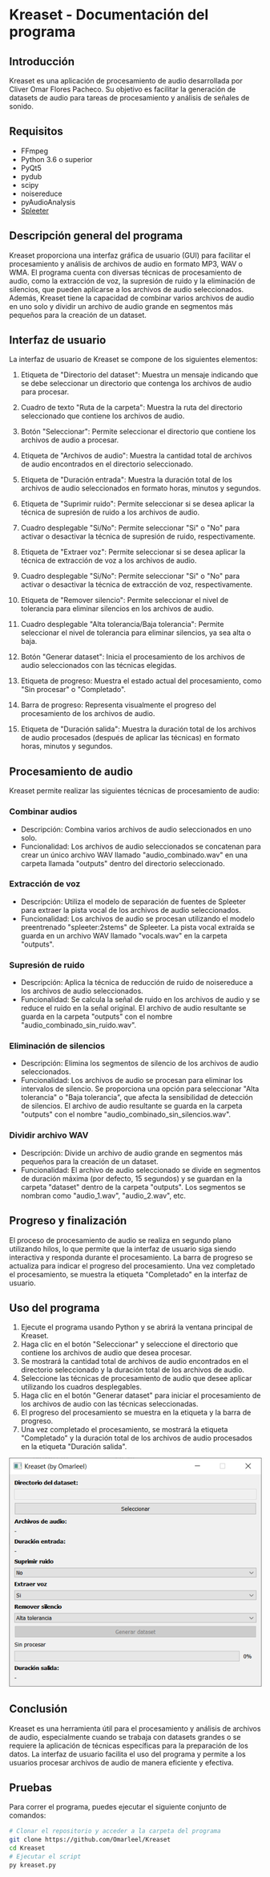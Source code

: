 # Kreaset - Documentación del programa

## Introducción
Kreaset es una aplicación de procesamiento de audio desarrollada por Cliver Omar Flores Pacheco. Su objetivo es facilitar la generación de datasets de audio para tareas de procesamiento y análisis de señales de sonido.

## Requisitos
- FFmpeg
- Python 3.6 o superior
- PyQt5
- pydub
- scipy
- noisereduce
- pyAudioAnalysis
- [Spleeter](https://github.com/deezer/spleeter)

## Descripción general del programa
Kreaset proporciona una interfaz gráfica de usuario (GUI) para facilitar el procesamiento y análisis de archivos de audio en formato MP3, WAV o WMA. El programa cuenta con diversas técnicas de procesamiento de audio, como la extracción de voz, la supresión de ruido y la eliminación de silencios, que pueden aplicarse a los archivos de audio seleccionados. Además, Kreaset tiene la capacidad de combinar varios archivos de audio en uno solo y dividir un archivo de audio grande en segmentos más pequeños para la creación de un dataset.

## Interfaz de usuario
La interfaz de usuario de Kreaset se compone de los siguientes elementos:

1. Etiqueta de "Directorio del dataset": Muestra un mensaje indicando que se debe seleccionar un directorio que contenga los archivos de audio para procesar.

2. Cuadro de texto "Ruta de la carpeta": Muestra la ruta del directorio seleccionado que contiene los archivos de audio.

3. Botón "Seleccionar": Permite seleccionar el directorio que contiene los archivos de audio a procesar.

4. Etiqueta de "Archivos de audio": Muestra la cantidad total de archivos de audio encontrados en el directorio seleccionado.

5. Etiqueta de "Duración entrada": Muestra la duración total de los archivos de audio seleccionados en formato horas, minutos y segundos.

6. Etiqueta de "Suprimir ruido": Permite seleccionar si se desea aplicar la técnica de supresión de ruido a los archivos de audio.

7. Cuadro desplegable "Si/No": Permite seleccionar "Si" o "No" para activar o desactivar la técnica de supresión de ruido, respectivamente.

8. Etiqueta de "Extraer voz": Permite seleccionar si se desea aplicar la técnica de extracción de voz a los archivos de audio.

9. Cuadro desplegable "Si/No": Permite seleccionar "Si" o "No" para activar o desactivar la técnica de extracción de voz, respectivamente.

10. Etiqueta de "Remover silencio": Permite seleccionar el nivel de tolerancia para eliminar silencios en los archivos de audio.

11. Cuadro desplegable "Alta tolerancia/Baja tolerancia": Permite seleccionar el nivel de tolerancia para eliminar silencios, ya sea alta o baja.

12. Botón "Generar dataset": Inicia el procesamiento de los archivos de audio seleccionados con las técnicas elegidas.

13. Etiqueta de progreso: Muestra el estado actual del procesamiento, como "Sin procesar" o "Completado".

14. Barra de progreso: Representa visualmente el progreso del procesamiento de los archivos de audio.

15. Etiqueta de "Duración salida": Muestra la duración total de los archivos de audio procesados (después de aplicar las técnicas) en formato horas, minutos y segundos.

## Procesamiento de audio
Kreaset permite realizar las siguientes técnicas de procesamiento de audio:

### Combinar audios
- Descripción: Combina varios archivos de audio seleccionados en uno solo.
- Funcionalidad: Los archivos de audio seleccionados se concatenan para crear un único archivo WAV llamado "audio_combinado.wav" en una carpeta llamada "outputs" dentro del directorio seleccionado.

### Extracción de voz
- Descripción: Utiliza el modelo de separación de fuentes de Spleeter para extraer la pista vocal de los archivos de audio seleccionados.
- Funcionalidad: Los archivos de audio se procesan utilizando el modelo preentrenado "spleeter:2stems" de Spleeter. La pista vocal extraída se guarda en un archivo WAV llamado "vocals.wav" en la carpeta "outputs".

### Supresión de ruido
- Descripción: Aplica la técnica de reducción de ruido de noisereduce a los archivos de audio seleccionados.
- Funcionalidad: Se calcula la señal de ruido en los archivos de audio y se reduce el ruido en la señal original. El archivo de audio resultante se guarda en la carpeta "outputs" con el nombre "audio_combinado_sin_ruido.wav".

### Eliminación de silencios
- Descripción: Elimina los segmentos de silencio de los archivos de audio seleccionados.
- Funcionalidad: Los archivos de audio se procesan para eliminar los intervalos de silencio. Se proporciona una opción para seleccionar "Alta tolerancia" o "Baja tolerancia", que afecta la sensibilidad de detección de silencios. El archivo de audio resultante se guarda en la carpeta "outputs" con el nombre "audio_combinado_sin_silencios.wav".

### Dividir archivo WAV
- Descripción: Divide un archivo de audio grande en segmentos más pequeños para la creación de un dataset.
- Funcionalidad: El archivo de audio seleccionado se divide en segmentos de duración máxima (por defecto, 15 segundos) y se guardan en la carpeta "dataset" dentro de la carpeta "outputs". Los segmentos se nombran como "audio_1.wav", "audio_2.wav", etc.

## Progreso y finalización
El proceso de procesamiento de audio se realiza en segundo plano utilizando hilos, lo que permite que la interfaz de usuario siga siendo interactiva y responda durante el procesamiento. La barra de progreso se actualiza para indicar el progreso del procesamiento. Una vez completado el procesamiento, se muestra la etiqueta "Completado" en la interfaz de usuario.

## Uso del programa
1. Ejecute el programa usando Python y se abrirá la ventana principal de Kreaset.
2. Haga clic en el botón "Seleccionar" y seleccione el directorio que contiene los archivos de audio que desea procesar.
3. Se mostrará la cantidad total de archivos de audio encontrados en el directorio seleccionado y la duración total de los archivos de audio.
4. Seleccione las técnicas de procesamiento de audio que desee aplicar utilizando los cuadros desplegables.
5. Haga clic en el botón "Generar dataset" para iniciar el procesamiento de los archivos de audio con las técnicas seleccionadas.
6. El progreso del procesamiento se muestra en la etiqueta y la barra de progreso.
7. Una vez completado el procesamiento, se mostrará la etiqueta "Completado" y la duración total de los archivos de audio procesados en la etiqueta "Duración salida".

![Interfaz gráfica del programa](https://raw.githubusercontent.com/Omarleel/Kreaset/main/Assets/interfaz_grafica.jpg)

## Conclusión
Kreaset es una herramienta útil para el procesamiento y análisis de archivos de audio, especialmente cuando se trabaja con datasets grandes o se requiere la aplicación de técnicas específicas para la preparación de los datos. La interfaz de usuario facilita el uso del programa y permite a los usuarios procesar archivos de audio de manera eficiente y efectiva.

## Pruebas
Para correr el programa, puedes ejecutar el siguiente conjunto de comandos:
```bash
# Clonar el repositorio y acceder a la carpeta del programa
git clone https://github.com/Omarleel/Kreaset
cd Kreaset
# Ejecutar el script
py kreaset.py

